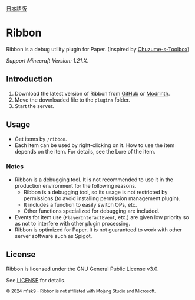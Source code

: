 [日本語版](./README-ja.md)

# Ribbon

Ribbon is a debug utility plugin for Paper. (Inspired by [Chuzume-s-Toolbox](https://github.com/Chuzume/Chuzume-s-Toolbox))

*Support Minecraft Version: 1.21.X*.

## Introduction

1. Download the latest version of Ribbon from [GitHub](https://github.com/m1sk9/Ribbon/releases/latest) or [Modrinth](https://modrinth.com/project/ribbon).
2. Move the downloaded file to the `plugins` folder.
3. Start the server.

## Usage

- Get items by `/ribbon`.
- Each item can be used by right-clicking on it. How to use the item depends on the item. For details, see the Lore of the item.

### Notes

- Ribbon is a debugging tool. It is not recommended to use it in the production environment for the following reasons.
    - Ribbon is a debugging tool, so its usage is not restricted by permissions (to avoid installing permission management plugin).
    - It includes a function to easily switch OPs, etc.
    - Other functions specialized for debugging are included.
- Events for item use (`PlayerInteractEvent`, etc.) are given low priority so as not to interfere with other plugin processing.
- Ribbon is optimized for Paper. It is not guaranteed to work with other server software such as Spigot.

## License

Ribbon is licensed under the GNU General Public License v3.0.

See [LICENSE](LICENSE) for details.

<sub>
  © 2024 m1sk9 - Ribbon is not affiliated with Mojang Studio and Microsoft.
</sub>
